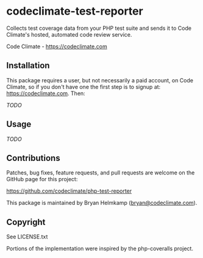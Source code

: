 # codeclimate-test-reporter

Collects test coverage data from your PHP test suite and sends it to 
Code Climate's hosted, automated code review service.

Code Climate - https://codeclimate.com

## Installation

This package requires a user, but not necessarily a paid account, on 
Code Climate, so if you don't have one the first step is to signup at: 
https://codeclimate.com. Then:

*TODO*

## Usage

*TODO*

## Contributions

Patches, bug fixes, feature requests, and pull requests are welcome on 
the GitHub page for this project:

https://github.com/codeclimate/php-test-reporter

This package is maintained by Bryan Helmkamp (bryan@codeclimate.com).

## Copyright

See LICENSE.txt

Portions of the implementation were inspired by the php-coveralls 
project.
